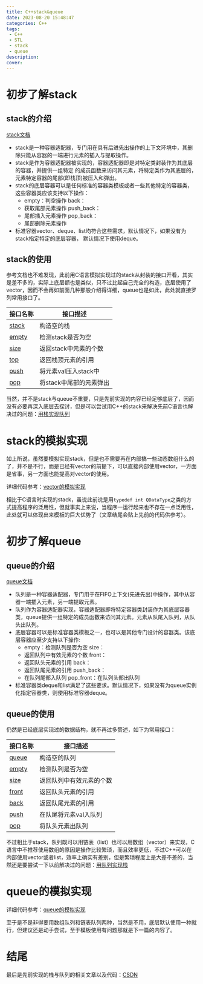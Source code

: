 ```yaml
---
title: C++stack&queue
date: 2023-08-20 15:48:47
categories: C++
tags: 
 - C++
 - STL 
 - stack
 - queue
description:
cover:
---
```


# 初步了解stack

## stack的介绍

[stack文档](https://legacy.cplusplus.com/reference/stack/stack/)

* stack是一种容器适配器，专门用在具有后进先出操作的上下文环境中，其删除只能从容器的一端进行元素的插入与提取操作。 
* stack是作为容器适配器被实现的，容器适配器即是对特定类封装作为其底层的容器，并提供一组特定 的成员函数来访问其元素，将特定类作为其底层的，元素特定容器的尾部(即栈顶)被压入和弹出。 
* stack的底层容器可以是任何标准的容器类模板或者一些其他特定的容器类，这些容器类应该支持以下操作： 
  * empty：判空操作 back：
  * 获取尾部元素操作 push_back：
  * 尾部插入元素操作 pop_back：
  * 尾部删除元素操作 
* 标准容器vector、deque、list均符合这些需求，默认情况下，如果没有为stack指定特定的底层容器， 默认情况下使用deque。

## stack的使用

参考文档也不难发现，此前用C语言模拟实现过的stack从封装的接口开看，其实是差不多的，实际上底层额也是类似，只不过比起自己完全的构造，底层使用了vector，因而不会再如前面几种那般介绍得详细，queue也是如此，此处就直接罗列常用接口了。

| 接口名称                                                     | 接口描述                |
| ------------------------------------------------------------ | ----------------------- |
| [stack](https://legacy.cplusplus.com/reference/stack/stack/stack/) | 构造空的栈              |
| [empty](https://legacy.cplusplus.com/reference/stack/stack/empty/) | 检测stack是否为空       |
| [size](https://legacy.cplusplus.com/reference/stack/stack/size/) | 返回stack中元素的个数   |
| [top](https://legacy.cplusplus.com/reference/stack/stack/top/) | 返回栈顶元素的引用      |
| [push](https://legacy.cplusplus.com/reference/stack/stack/push/) | 将元素val压入stack中    |
| [pop](https://legacy.cplusplus.com/reference/stack/stack/pop/) | 将stack中尾部的元素弹出 |

当然，并不是stack与queue不重要，只是先前实现的内容已经足够底层了，因而没有必要再深入底层去探讨，但是可以尝试用C++的stack来解决先前C语言也解决过的问题：[用栈实现队列](https://leetcode-cn.com/problems/implement-queue-using-stacks/)

# stack的模拟实现

如上所说，虽然要模拟实现stack，但是也不需要再在内部搞一些动态数组什么的了，并不是不行，而是已经有vector的前提下，可以直接内部使用vector，一方面是省事，另一方面也能提高对vector的使用。

详细代码参考：[vector的模拟实现](https://github.com/Yukii2333/Daily-Code/blob/main/Works/Work_cpp/2023_07_20_stack%26queue/Stack.h)

相比于C语言时实现的stack，虽说此前说是用`typedef int QDataType`之类的方式提高程序的泛用性，但就事实上来说，当程序一运行起来也不存在一点泛用性，此处就可以体现出来模板的巨大优势了（文章结尾会贴上先前的代码供参考）。

# 初步了解queue

## queue的介绍

[queue文档](https://legacy.cplusplus.com/reference/queue/queue/)

* 队列是一种容器适配器，专门用于在FIFO上下文(先进先出)中操作，其中从容器一端插入元素，另一端提取元素。 
* 队列作为容器适配器实现，容器适配器即将特定容器类封装作为其底层容器类，queue提供一组特定的成员函数来访问其元素。元素从队尾入队列，从队头出队列。 
* 底层容器可以是标准容器类模板之一，也可以是其他专门设计的容器类。该底层容器应至少支持以下操作: 
  * empty：检测队列是否为空 size：
  * 返回队列中有效元素的个数 front：
  * 返回队头元素的引用 back：
  * 返回队尾元素的引用 push_back：
  * 在队列尾部入队列 pop_front：在队列头部出队列 
* 标准容器类deque和list满足了这些要求。默认情况下，如果没有为queue实例化指定容器类，则使用标准容器deque。

## queue的使用

仍然是已经底层实现过的数据结构，就不再过多赘述，如下为常用接口：

| 接口名称                                                     | 接口描述                 |
| ------------------------------------------------------------ | ------------------------ |
| [queue](https://legacy.cplusplus.com/reference/queue/queue/queue/) | 构造空的队列             |
| [empty](https://legacy.cplusplus.com/reference/queue/queue/empty/) | 检测队列是否为空         |
| [size](https://legacy.cplusplus.com/reference/queue/queue/size/) | 返回队列中有效元素的个数 |
| [front](https://legacy.cplusplus.com/reference/queue/queue/front/) | 返回队头元素的引用       |
| [back](https://legacy.cplusplus.com/reference/queue/queue/back/) | 返回队尾元素的引用       |
| [push](https://legacy.cplusplus.com/reference/queue/queue/push/) | 在队尾将元素val入队列    |
| [pop](https://legacy.cplusplus.com/reference/queue/queue/pop/) | 将队头元素出队列         |

不过相比于stack，队列既可以用链表（list）也可以用数组（vector）来实现，C语言中不推荐使用数组的原因是操作比较繁琐，而且效率更低，不过C++可以在内部使用vector或者list，效率上确实有差别，但是繁琐程度上是大差不差的，当然还是要尝试一下以前解决过的问题：[用队列实现栈](https://leetcode.cn/problems/implement-stack-using-queues/)

# queue的模拟实现

详细代码参考：[queue的模拟实现](https://github.com/Yukii2333/Daily-Code/blob/main/Works/Work_cpp/2023_07_20_stack%26queue/Stack.h)

至于是不是非得要用数组队列和链表队列两种，当然是不用，底层默认使用一种就行，但建议还是动手尝试，至于模板使用有问题那就是下一篇的内容了。

# 结尾

最后是先前实现的栈与队列的相关文章以及代码：[CSDN](https://blog.csdn.net/Tohka2333/article/details/129762965?spm=1001.2014.3001.5501)
